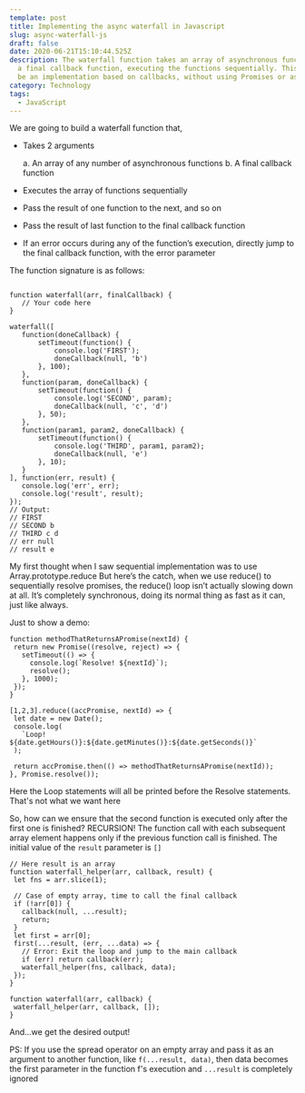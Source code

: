 ```yaml
---
template: post
title: Implementing the async waterfall in Javascript
slug: async-waterfall-js
draft: false
date: 2020-06-21T15:10:44.525Z
description: The waterfall function takes an array of asynchronous functions and
  a final callback function, executing the functions sequentially. This is gonna
  be an implementation based on callbacks, without using Promises or async/await
category: Technology
tags:
  - JavaScript
---
```



We are going to build a waterfall function that, 

* Takes 2 arguments 

  a. An array of any number of asynchronous functions
  b. A final callback function
* Executes the array of functions sequentially
* Pass the result of one function to the next, and so on
* Pass the result of last function to the final callback function
* If an error occurs during any of the function’s execution, directly jump to the final callback  function, with the error parameter



The function signature is as follows:

```

function waterfall(arr, finalCallback) {
   // Your code here
}
 
waterfall([
   function(doneCallback) {
       setTimeout(function() {
           console.log('FIRST');
           doneCallback(null, 'b')
       }, 100);
   },
   function(param, doneCallback) {
       setTimeout(function() {
           console.log('SECOND', param);
           doneCallback(null, 'c', 'd')
       }, 50);
   },
   function(param1, param2, doneCallback) {
       setTimeout(function() {
           console.log('THIRD', param1, param2);
           doneCallback(null, 'e')
       }, 10);
   }
], function(err, result) {
   console.log('err', err);
   console.log('result', result);
});
// Output:
// FIRST
// SECOND b
// THIRD c d
// err null
// result e

```

My first thought when I saw sequential implementation was to use Array.prototype.reduce But here’s the catch, when we use reduce() to sequentially resolve promises, the reduce() loop isn’t actually slowing down at all. It’s completely synchronous, doing its normal thing as fast as it can, just like always.

Just to show a demo:

```
function methodThatReturnsAPromise(nextId) {
 return new Promise((resolve, reject) => {
   setTimeout(() => {
     console.log(`Resolve! ${nextId}`);
     resolve();
   }, 1000);
 });
}
 
[1,2,3].reduce((accPromise, nextId) => {
 let date = new Date();
 console.log(
   `Loop! ${date.getHours()}:${date.getMinutes()}:${date.getSeconds()}`
 );
 
 return accPromise.then(() => methodThatReturnsAPromise(nextId));
}, Promise.resolve());

```

Here the Loop statements will all be printed before the Resolve statements. That's not what we want here

So, how can we ensure that the second function is executed only after the first one is finished? RECURSION! The function call with each subsequent array element happens only if the previous function call is finished. The initial value of the `result` parameter is `[]`

```
// Here result is an array
function waterfall_helper(arr, callback, result) {
 let fns = arr.slice(1);
 
 // Case of empty array, time to call the final callback
 if (!arr[0]) {
   callback(null, ...result);
   return;
 }
 let first = arr[0];
 first(...result, (err, ...data) => {
   // Error: Exit the loop and jump to the main callback
   if (err) return callback(err);
   waterfall_helper(fns, callback, data);
 });
}
 
function waterfall(arr, callback) {
 waterfall_helper(arr, callback, []);
}

```

And...we get the desired output!

PS: If you use the spread operator on an empty array and pass it as an argument to another function, like `f(...result, data)`, then data becomes the first parameter in the function f's execution and `...result` is completely ignored